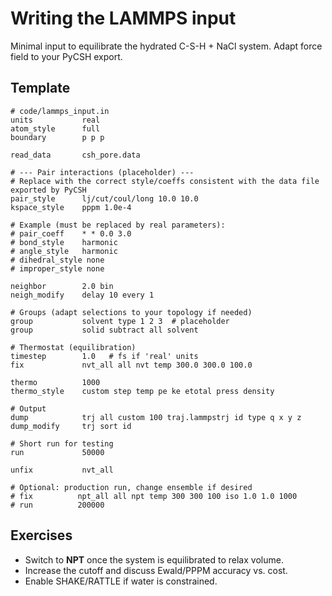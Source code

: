 # Writing the LAMMPS input

Minimal input to equilibrate the hydrated C-S-H + NaCl system. Adapt force field to your PyCSH export.

## Template

```{code-block} none
# code/lammps_input.in
units           real
atom_style      full
boundary        p p p

read_data       csh_pore.data

# --- Pair interactions (placeholder) ---
# Replace with the correct style/coeffs consistent with the data file exported by PyCSH
pair_style      lj/cut/coul/long 10.0 10.0
kspace_style    pppm 1.0e-4

# Example (must be replaced by real parameters):
# pair_coeff    * * 0.0 3.0
# bond_style    harmonic
# angle_style   harmonic
# dihedral_style none
# improper_style none

neighbor        2.0 bin
neigh_modify    delay 10 every 1

# Groups (adapt selections to your topology if needed)
group           solvent type 1 2 3  # placeholder
group           solid subtract all solvent

# Thermostat (equilibration)
timestep        1.0   # fs if 'real' units
fix             nvt_all all nvt temp 300.0 300.0 100.0

thermo          1000
thermo_style    custom step temp pe ke etotal press density

# Output
dump            trj all custom 100 traj.lammpstrj id type q x y z
dump_modify     trj sort id

# Short run for testing
run             50000

unfix           nvt_all

# Optional: production run, change ensemble if desired
# fix          npt_all all npt temp 300 300 100 iso 1.0 1.0 1000
# run          200000
```

## Exercises
- Switch to **NPT** once the system is equilibrated to relax volume.
- Increase the cutoff and discuss Ewald/PPPM accuracy vs. cost.
- Enable SHAKE/RATTLE if water is constrained.
